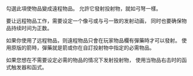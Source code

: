 勾選此項使物品變成遠程物品。 允許它發射投射物，就如弓弩一樣。

要让远程物品工作，需要设定一个像弓或与弓一致的发射动画， 同时也要确保物品持续时间为正数。

如果你使用了远程物品，则遠程物品只會在玩家物品欄有彈藥時才可以發射。 使用原版的箭時，彈藥就是箭或你在自訂投射物中指定的必需物品。

如果您想在不需要设定必需的物品的情况下发射投射物， 使用当物品右击时的函式触发器和函式。